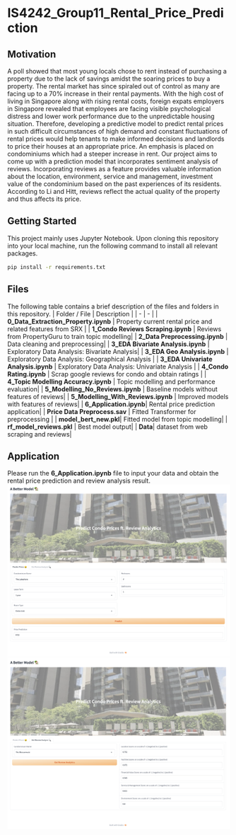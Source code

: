 # IS4242_Group11_Rental_Price_Prediction

## Motivation
A poll showed that most young locals chose to rent instead of purchasing a property due to the lack of savings amidst the soaring prices to buy a property. The rental market has since spiraled out of control as many are facing up to a 70% increase in their rental payments. With the high cost of living in Singapore along with rising rental costs, foreign expats employers in Singapore revealed that employees are facing visible psychological distress and lower work performance due to the unpredictable housing situation. 
Therefore, developing a predictive model to predict rental prices in such difficult circumstances of high demand and constant fluctuations of rental prices would help tenants to make informed decisions and landlords to price their houses at an appropriate price. An emphasis is placed on condominiums which had a steeper increase in rent. Our project aims to come up with a prediction model that incorporates sentiment analysis of reviews. Incorporating reviews as a feature provides valuable information about the location, environment, service and management, investment value of the condominium based on the past experiences of its residents. According to Li and Hitt, reviews reflect the actual quality of the property and thus affects its price. 




## Getting Started
This project mainly uses Jupyter Notebook. Upon cloning this repository into your local machine, run the following command to install all relevant packages.
```bash
pip install -r requirements.txt
```

## Files
The following table contains a brief description of the files and folders in this repository.
| Folder / File | Description |
| - | - |
| **0_Data_Extraction_Property.ipynb** | Property current rental price and related features from SRX |
| **1_Condo Reviews Scraping.ipynb** | Reviews from PropertyGuru to train topic modelling|
| **2_Data Preprocessing.ipynb** | Data cleaning and preprocessing|
| **3_EDA Bivariate Analysis.ipynb** | Exploratory Data Analysis: Bivariate Analysis|
| **3_EDA Geo Analysis.ipynb** | Exploratory Data Analysis: Geographical Analysis |
| **3_EDA Univariate Analysis.ipynb** | Exploratory Data Analysis: Univariate Analysis  |
| **4_Condo Rating.ipynb** | Scrap google reviews for condo and obtain ratings |
| **4_Topic Modelling Accuracy.ipynb** | Topic modelling and performance evaluation|
| **5_Modelling_No_Reviews.ipynb** | Baseline models without features of reviews|
| **5_Modelling_With_Reviews.ipynb** | Improved models with features of reviews|
| **6_Application.ipynb**| Rental price prediction application|
| **Price Data Preprocess.sav** | Fitted Transformer for preprocessing |
| **model_bert_new.pkl**| Fitted model from topic modelling|
| **rf_model_reviews.pkl** | Best model output|
| **Data**| dataset from web scraping and reviews|

## Application
Please run the **6_Application.ipynb** file to input your data and obtain the rental price prediction and review analysis result. 
![alt text](https://github.com/cocoy02/IS4242_Group11_Rental_Price_Prediction/blob/main/Images/Application_PredictPrice.png?raw=true)
![alt text](https://github.com/cocoy02/IS4242_Group11_Rental_Price_Prediction/blob/main/Images/Application_ReviewAnalysis.png?raw=true)
